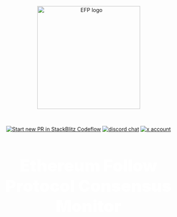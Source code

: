<p align="center">
  <a href="https://ethfollow.xyz" target="_blank" rel="noopener noreferrer">
    <img width="275" src="https://docs.ethfollow.xyz/logo.png" alt="EFP logo" />
  </a>
</p>
<br />
<p align="center">
  <a href="https://pr.new/ethereumfollowprotocol/services"><img src="https://developer.stackblitz.com/img/start_pr_dark_small.svg" alt="Start new PR in StackBlitz Codeflow" /></a>
  <a href="https://discord.ethfollow.xyz"><img src="https://img.shields.io/badge/chat-discord-blue?style=flat&logo=discord" alt="discord chat" /></a>
  <a href="https://x.com/efp"><img src="https://img.shields.io/twitter/follow/efp?label=@efp&style=social&link=https://x.com/efp" alt="x account" /></a>
</p>

<h1 align="center" style="font-size: 2.75rem; font-weight: 900; color: white;">Ethereum Follow Protocol Consensus Monitor</h1>